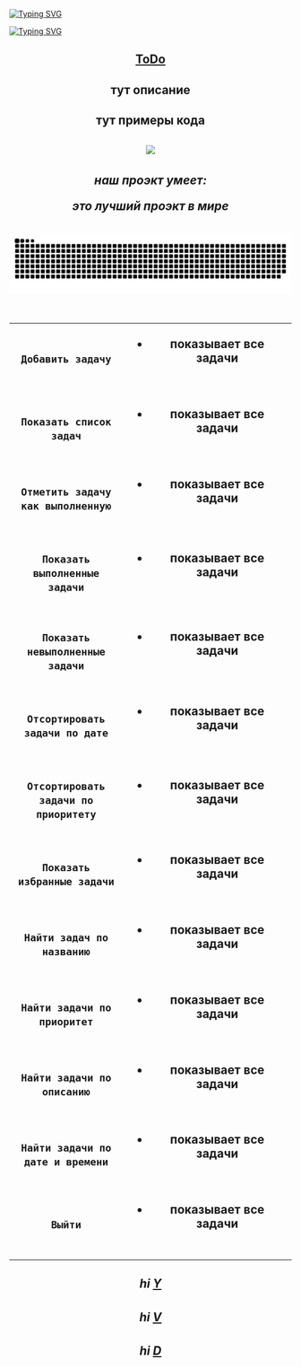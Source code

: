 
[![Typing SVG](https://readme-typing-svg.herokuapp.com?color=%2336BCF7&lines=+)](https://git.io/typing-svg)

[![Typing SVG](https://readme-typing-svg.herokuapp.com?color=%342362&lines=ToDo+list+без+графического+интерфейса+++++)](https://git.io/typing-svg)

<h2 align="center"> 
    <a href="https://github.com/yarik1732/cvfyf" target="_blank"> ToDo </a>
<ing src="https://github.com/yarik1732/ToDolist1.git" height="32"/>
<h4 align="center">тут описание</h4>



<h4 align="center">тут примеры кода</h4>

<img src="https://www.bethowen.ru/upload/iblock/3cc/3cc0e2305bb62234b32678027ef738ea.jpg">




<h5>
наш проэкт умеет: 

это лучший проэкт в мире
</h5>




<picture>
  <source
    media="(prefers-color-scheme: dark)"
    srcset="https://raw.githubusercontent.com/platane/snk/output/github-contribution-grid-snake-dark.svg"
  />
  <source
    media="(prefers-color-scheme: light)"
    srcset="https://raw.githubusercontent.com/platane/snk/output/github-contribution-grid-snake.svg"
  />
  <img
    alt="github contribution grid snake animation"
    src="https://raw.githubusercontent.com/platane/snk/output/github-contribution-grid-snake.svg"
  />
</picture>


    
<table>
  
     


  </tr>
  <tr>
    <td><h4><code>Добавить задачу</code></h4></td>
    <td rowspan="1"><p> </p>
<ul>
<li>показывает все задачи</li>

</ul>
<img width="800" height="0" alt=""></td>


  


  </tr>
  <tr>
    <td><h4><code>Показать список задач</code></h4></td>
    <td rowspan="1"><p> </p>
<ul>
<li>показывает все задачи</li>

</ul>
<img width="700" height="0" alt=""></td>

  
   
<br>

  </tr>
  <tr>
    <td><h4><code>Отметить задачу как выполненную</code></h4></td>
    <td rowspan="1"><p> </p>
<ul>
<li>показывает все задачи</li>

</ul>
<img width="700" height="0" alt=""></td>




  </tr>
  <tr>
    <td><h4><code>Показать выполненные задачи</code></h4></td>
    <td rowspan="1"><p> </p>
<ul>
<li>показывает все задачи</li>

</ul>
<img width="700" height="0" alt=""></td>



  

  </tr>
  <tr>
    <td><h4><code>Показать невыполненные задачи</code></h4></td>
    <td rowspan="1"><p> </p>
<ul>
<li>показывает все задачи</li>

</ul>
<img width="700" height="0" alt=""></td>



  

  </tr>
  <tr>
    <td><h4><code>Отсортировать задачи по дате</code></h4></td>
    <td rowspan="1"><p> </p>
<ul>
<li>показывает все задачи</li>

</ul>
<img width="700" height="0" alt=""></td>



  

  </tr>
  <tr>
    <td><h4><code>Отсортировать задачи по приоритету</code></h4></td>
    <td rowspan="1"><p> </p>
<ul>
<li>показывает все задачи</li>

</ul>
<img width="700" height="0" alt=""></td>



  


  </tr>
  <tr>
    <td><h4><code>Показать избранные задачи</code></h4></td>
    <td rowspan="1"><p> </p>
<ul>
<li>показывает все задачи</li>

</ul>
<img width="700" height="0" alt=""></td>



  


  </tr>
  <tr>
    <td><h4><code>Найти задач по названию</code></h4></td>
    <td rowspan="1"><p> </p>
<ul>
<li>показывает все задачи</li>

</ul>
<img width="700" height="0" alt=""></td>




  </tr>
  <tr>
    <td><h4><code>Найти задачи по приоритет</code></h4></td>
    <td rowspan="1"><p> </p>
<ul>
<li>показывает все задачи</li>

</ul>
<img width="700" height="0" alt=""></td>


  

<br>

  </tr>
  <tr>
    <td><h4><code>Найти задачи по описанию</code></h4></td>
    <td rowspan="1"><p> </p>
<ul>
<li>показывает все задачи</li>

</ul>
<img width="700" height="0" alt=""></td>



  

  </tr>
  <tr>
    <td><h4><code>Найти задачи по дате и времени</code></h4></td>
    <td rowspan="1"><p> </p>
<ul>
<li>показывает все задачи</li>

</ul>
<img width="700" height="0" alt=""></td>





  </tr>
  <tr>
    <td><h4><code>Выйти</code></h4></td>
    <td rowspan="1"><p> </p>
<ul>
<li>показывает все задачи</li>

</ul>
<img width="700" height="0" alt=""></td>








</table>
<!--/options-->

##### hi [Y](https://github.com/yarik1732)
##### hi [V](https://www.youtube.com/watch?v=5Fg9oZk-5uA)
##### hi [D](https://github.com/Hackep1551)
